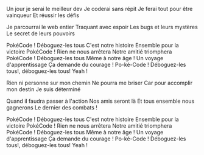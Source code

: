 Un jour je serai le meilleur dev
Je coderai sans répit
Je ferai tout pour être vainqueur
Et réussir les défis

Je parcourrai le web entier
Traquant avec espoir
Les bugs et leurs mystères
Le secret de leurs pouvoirs

PokéCode !
Déboguez-les tous
C'est notre histoire
Ensemble pour la victoire
PokéCode !
Rien ne nous arrêtera
Notre amitié triomphera
PokéCode !
Déboguez-les tous
Même à notre âge !
Un voyage d'apprentissage
Ça demande du courage !
Po-ké-Code !
Déboguez-les tous!, déboguez-les tous!
Yeah !

Rien ni personne sur mon chemin
Ne pourra me briser
Car pour accomplir mon destin
Je suis déterminé

Quand il faudra passer à l'action
Nos amis seront là
Et tous ensemble nous gagnerons
Le dernier des combats !

PokéCode !
Déboguez-les tous
C'est notre histoire
Ensemble pour la victoire
PokéCode !
Rien ne nous arrêtera
Notre amitié triomphera
PokéCode !
Déboguez-les tous
Même à notre âge !
Un voyage d'apprentissage
Ça demande du courage !
Po-ké-Code !
Déboguez-les tous!, déboguez-les tous!
Yeah !
